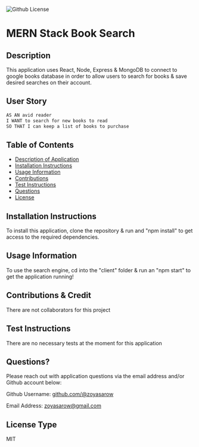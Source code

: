 
![Github License](https://img.shields.io/badge/License-MIT-yellow.svg)

# MERN Stack Book Search 

## Description 
This application uses React, Node, Express & MongoDB to connect to google books database in order to allow users to search for books & save desired searches on their account. 

## User Story
```md
AS AN avid reader
I WANT to search for new books to read
SO THAT I can keep a list of books to purchase
```

## Table of Contents
* [Description of Application](#description)
* [Installation Instructions](#installation-instructions)
* [Usage Information](#usage-information)
* [Contributions](#contributions)
* [Test Instructions](#test-instructions)
* [Questions](#questions)
* [License](#license)
      
## Installation Instructions 
To install this application, clone the repository & run and "npm install" to get access to the required dependencies. 
      
## Usage Information 
To use the search engine, cd into the "client" folder & run an "npm start" to get the application running!
        
## Contributions & Credit 
There are not collaborators for this project 
      
## Test Instructions
There are no necessary tests at the moment for this application
     
## Questions?
Please reach out with application questions via the email address and/or Github account below:

Github Username: [github.com/@zoyasarow](https://github.com/@zoyasarow)

Email Address: zoyasarow@gmail.com
      
## License Type
MIT 

